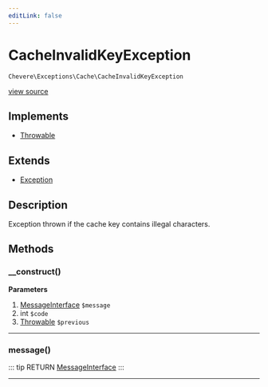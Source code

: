 ```yaml
---
editLink: false
---
```


# CacheInvalidKeyException

`Chevere\Exceptions\Cache\CacheInvalidKeyException`

[view source](https://github.com/chevere/chevere/blob/master/exceptions/Cache/CacheInvalidKeyException.php)

## Implements

- [Throwable](https://www.php.net/manual/class.throwable)

## Extends

- [Exception](../Core/Exception.md)

## Description

Exception thrown if the cache key contains illegal characters.

## Methods

### __construct()

**Parameters**

1. [MessageInterface](../../Interfaces/Message/MessageInterface.md) `$message`
2. int `$code`
3. [Throwable](https://www.php.net/manual/class.throwable) `$previous`

---

### message()

::: tip RETURN
[MessageInterface](../../Interfaces/Message/MessageInterface.md)
:::

---
